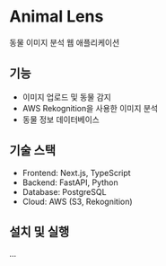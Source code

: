 # Animal Lens

동물 이미지 분석 웹 애플리케이션

## 기능
- 이미지 업로드 및 동물 감지
- AWS Rekognition을 사용한 이미지 분석
- 동물 정보 데이터베이스

## 기술 스택
- Frontend: Next.js, TypeScript
- Backend: FastAPI, Python
- Database: PostgreSQL
- Cloud: AWS (S3, Rekognition)

## 설치 및 실행
... 